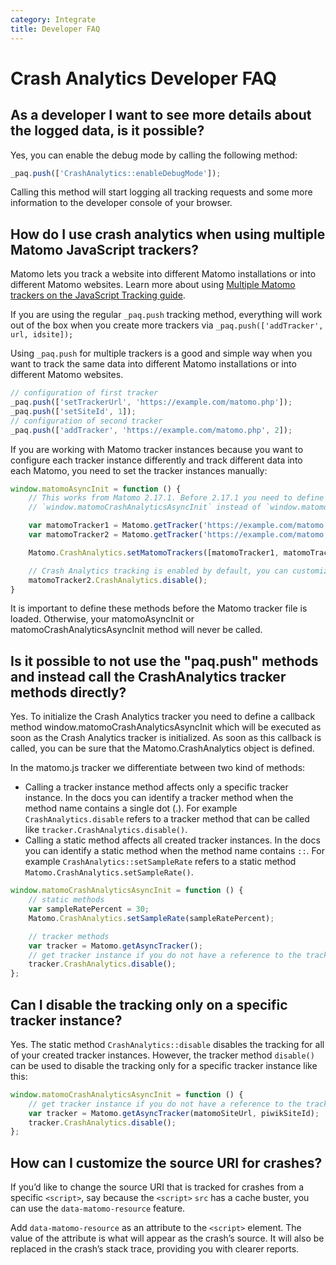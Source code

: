 ```yaml
---
category: Integrate
title: Developer FAQ
---
```

# Crash Analytics Developer FAQ

## As a developer I want to see more details about the logged data, is it possible?

Yes, you can enable the debug mode by calling the following method:

```js
_paq.push(['CrashAnalytics::enableDebugMode']);
```

Calling this method will start logging all tracking requests and some more information to the developer console of your browser.

## How do I use crash analytics when using multiple Matomo JavaScript trackers?

Matomo lets you track a website into different Matomo installations or into different Matomo websites. Learn more about using [Multiple Matomo trackers on the JavaScript Tracking guide](https://developer.matomo.org/guides/tracking-javascript-guide#multiple-piwik-trackers).

If you are using the regular `_paq.push` tracking method, everything will work out of the box when you create more trackers via `_paq.push(['addTracker', url, idsite]);`

Using `_paq.push` for multiple trackers is a good and simple way when you want to track the same data into different Matomo installations or into different Matomo websites.

```js
// configuration of first tracker
_paq.push(['setTrackerUrl', 'https://example.com/matomo.php']);
_paq.push(['setSiteId', 1]);
// configuration of second tracker
_paq.push(['addTracker', 'https://example.com/matomo.php', 2]);
```

If you are working with Matomo tracker instances because you want to configure each tracker instance differently and track different data into each Matomo, you need to set the tracker instances manually:

```js
window.matomoAsyncInit = function () {
	// This works from Matomo 2.17.1. Before 2.17.1 you need to define a method
	// `window.matomoCrashAnalyticsAsyncInit` instead of `window.matomoAsyncInit`.

	var matomoTracker1 = Matomo.getTracker('https://example.com/matomo.php', 1);
	var matomoTracker2 = Matomo.getTracker('https://example.com/matomo.php', 2);

	Matomo.CrashAnalytics.setMatomoTrackers([matomoTracker1, matomoTracker2]);

	// Crash Analytics tracking is enabled by default, you can customize the tracking like this:
	matomoTracker2.CrashAnalytics.disable();
}
```

It is important to define these methods before the Matomo tracker file is loaded. Otherwise, your matomoAsyncInit or matomoCrashAnalyticsAsyncInit method will never be called.

## Is it possible to not use the "paq.push" methods and instead call the CrashAnalytics tracker methods directly?

Yes. To initialize the Crash Analytics tracker you need to define a callback method window.matomoCrashAnalyticsAsyncInit which will be executed as soon as the Crash Analytics tracker is initialized. As soon as this callback is called, you can be sure that the Matomo.CrashAnalytics object is defined.

In the matomo.js tracker we differentiate between two kind of methods:

* Calling a tracker instance method affects only a specific tracker instance. In the docs you can identify a tracker method when the method name contains a single dot (.). For example `CrashAnalytics.disable` refers to a tracker method that can be called like `tracker.CrashAnalytics.disable()`.
* Calling a static method affects all created tracker instances. In the docs you can identify a static method when the method name contains `::`. For example `CrashAnalytics::setSampleRate` refers to a static method `Matomo.CrashAnalytics.setSampleRate()`.

```js
window.matomoCrashAnalyticsAsyncInit = function () {
	// static methods
	var sampleRatePercent = 30;
	Matomo.CrashAnalytics.setSampleRate(sampleRatePercent);

	// tracker methods
	var tracker = Matomo.getAsyncTracker();
	// get tracker instance if you do not have a reference to the tracker instance yet
	tracker.CrashAnalytics.disable();
};
```

## Can I disable the tracking only on a specific tracker instance?

Yes. The static method `CrashAnalytics::disable` disables the tracking for all of your created tracker instances. However, the tracker method `disable()` can be used to disable the tracking only for a specific tracker instance like this:

```js
window.matomoCrashAnalyticsAsyncInit = function () {
	// get tracker instance if you do not have a reference to the tracker instance yet
	var tracker = Matomo.getAsyncTracker(matomoSiteUrl, piwikSiteId);
	tracker.CrashAnalytics.disable();
};
```

## How can I customize the source URI for crashes?

If you’d like to change the source URI that is tracked for crashes from a specific `<script>`, say because the `<script>` `src` has a cache buster, you can use the `data-matomo-resource` feature.

Add `data-matomo-resource` as an attribute to the `<script>` element. The value of the attribute is what will appear as the crash’s source. It will also be replaced in the crash’s stack trace, providing you with clearer reports.
